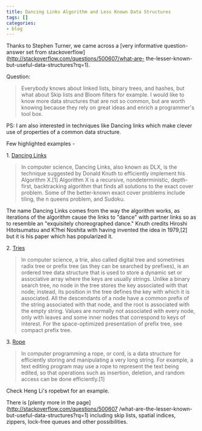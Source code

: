 ```yaml
---
title: Dancing Links Algorithm and Less Known Data Structures
tags: []
categories:
- blog
---
```

Thanks to Stephen Turner, we came across a [very informative question-answer
set from stackoverflow](http://stackoverflow.com/questions/500607/what-are-
the-lesser-known-but-useful-data-structures?rq=1).
<!--more-->

Question:

> Everybody knows about linked lists, binary trees, and hashes, but what about
Skip lists and Bloom filters for example. I would like to know more data
structures that are not so common, but are worth knowing because they rely on
great ideas and enrich a programmer's tool box.

PS: I am also interested in techniques like Dancing links which make clever
use of properties of a common data structure.

Few highlighted examples -

1\. [Dancing Links](http://en.wikipedia.org/wiki/Dancing_Links)

> In computer science, Dancing Links, also known as DLX, is the technique
suggested by Donald Knuth to efficiently implement his Algorithm X.[1]
Algorithm X is a recursive, nondeterministic, depth-first, backtracking
algorithm that finds all solutions to the exact cover problem. Some of the
better-known exact cover problems include tiling, the n queens problem, and
Sudoku.

The name Dancing Links comes from the way the algorithm works, as iterations
of the algorithm cause the links to "dance" with partner links so as to
resemble an "exquisitely choreographed dance." Knuth credits Hiroshi
Hitotsumatsu and K?hei Noshita with having invented the idea in 1979,[2] but
it is his paper which has popularized it.

2\. [Tries](http://en.wikipedia.org/wiki/Trie)

> In computer science, a trie, also called digital tree and sometimes radix
tree or prefix tree (as they can be searched by prefixes), is an ordered tree
data structure that is used to store a dynamic set or associative array where
the keys are usually strings. Unlike a binary search tree, no node in the tree
stores the key associated with that node; instead, its position in the tree
defines the key with which it is associated. All the descendants of a node
have a common prefix of the string associated with that node, and the root is
associated with the empty string. Values are normally not associated with
every node, only with leaves and some inner nodes that correspond to keys of
interest. For the space-optimized presentation of prefix tree, see compact
prefix tree.

3\. [Rope](http://en.wikipedia.org/wiki/Rope_%28data_structure%29)

> In computer programming a rope, or cord, is a data structure for efficiently
storing and manipulating a very long string. For example, a text editing
program may use a rope to represent the text being edited, so that operations
such as insertion, deletion, and random access can be done efficiently.[1]

Check Heng Li's ropebwt for an example.

There is [plenty more in the page](http://stackoverflow.com/questions/500607
/what-are-the-lesser-known-but-useful-data-structures?rq=1) including skip
lists, spatial indices, zippers, lock-free queues and other possibilities.

